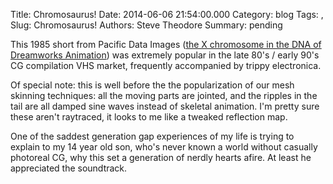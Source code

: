 Title: Chromosaurus!
Date: 2014-06-06 21:54:00.000
Category: blog
Tags: , 
Slug: Chromosaurus!
Authors: Steve Theodore
Summary: pending

This 1985 short from Pacific Data Images ([the X chromosome in the DNA of Dreamworks Animation](http://en.wikipedia.org/wiki/Pacific_Data_Images)) was extremely popular in the late 80's / early 90's CG compilation VHS market, frequently accompanied by trippy electronica.   
  
  
  
Of special note: this is well before the the popularization of our mesh skinning techniques: all the moving parts are jointed, and the ripples in the tail are all damped sine waves instead of skeletal animation.  I'm pretty sure these aren't raytraced, it looks to me like a tweaked reflection map.  
  
One of the saddest generation gap experiences of my life is trying to explain to my 14 year old son, who's never known a world without casually photoreal CG, why this set a generation of nerdly hearts afire.  At least he appreciated the soundtrack.  
  


